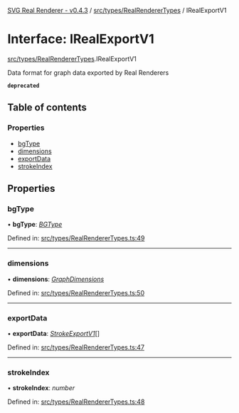 [SVG Real Renderer - v0.4.3](../docs.md) / [src/types/RealRendererTypes](../modules/src_types_realrenderertypes.md) / IRealExportV1

# Interface: IRealExportV1

[src/types/RealRendererTypes](../modules/src_types_realrenderertypes.md).IRealExportV1

Data format for graph data exported  by Real Renderers

**`deprecated`** 

## Table of contents

### Properties

- [bgType](src_types_realrenderertypes.irealexportv1.md#bgtype)
- [dimensions](src_types_realrenderertypes.irealexportv1.md#dimensions)
- [exportData](src_types_realrenderertypes.irealexportv1.md#exportdata)
- [strokeIndex](src_types_realrenderertypes.irealexportv1.md#strokeindex)

## Properties

### bgType

• **bgType**: [*BGType*](../modules/src_types_realrenderertypes.md#bgtype)

Defined in: [src/types/RealRendererTypes.ts:49](https://github.com/HarshKhandeparkar/svg-real-renderer/blob/606fa79/src/types/RealRendererTypes.ts#L49)

___

### dimensions

• **dimensions**: [*GraphDimensions*](../modules/src_types_realrenderertypes.md#graphdimensions)

Defined in: [src/types/RealRendererTypes.ts:50](https://github.com/HarshKhandeparkar/svg-real-renderer/blob/606fa79/src/types/RealRendererTypes.ts#L50)

___

### exportData

• **exportData**: [*StrokeExportV1*](../modules/src_types_realrenderertypes.md#strokeexportv1)[]

Defined in: [src/types/RealRendererTypes.ts:47](https://github.com/HarshKhandeparkar/svg-real-renderer/blob/606fa79/src/types/RealRendererTypes.ts#L47)

___

### strokeIndex

• **strokeIndex**: *number*

Defined in: [src/types/RealRendererTypes.ts:48](https://github.com/HarshKhandeparkar/svg-real-renderer/blob/606fa79/src/types/RealRendererTypes.ts#L48)
